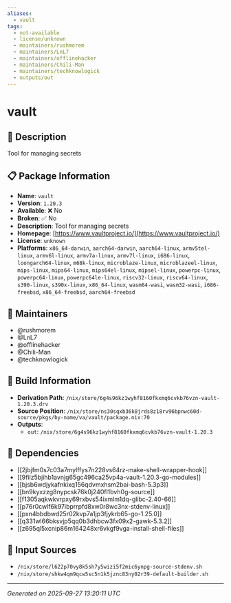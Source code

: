 ```yaml
---
aliases:
  - vault
tags:
  - not-available
  - license/unknown
  - maintainers/rushmorem
  - maintainers/LnL7
  - maintainers/offlinehacker
  - maintainers/Chili-Man
  - maintainers/techknowlogick
  - outputs/out
---
```


# vault

## 📝 Description

Tool for managing secrets

## 📋 Package Information

- **Name**: `vault`
- **Version**: `1.20.3`
- **Available**: ❌ No
- **Broken**: ✅ No
- **Description**: Tool for managing secrets
- **Homepage**: [https://www.vaultproject.io/](https://www.vaultproject.io/)
- **License**: `unknown`
- **Platforms**: `x86_64-darwin`, `aarch64-darwin`, `aarch64-linux`, `armv5tel-linux`, `armv6l-linux`, `armv7a-linux`, `armv7l-linux`, `i686-linux`, `loongarch64-linux`, `m68k-linux`, `microblaze-linux`, `microblazeel-linux`, `mips-linux`, `mips64-linux`, `mips64el-linux`, `mipsel-linux`, `powerpc-linux`, `powerpc64-linux`, `powerpc64le-linux`, `riscv32-linux`, `riscv64-linux`, `s390-linux`, `s390x-linux`, `x86_64-linux`, `wasm64-wasi`, `wasm32-wasi`, `i686-freebsd`, `x86_64-freebsd`, `aarch64-freebsd`
## 👥 Maintainers

- @rushmorem
- @LnL7
- @offlinehacker
- @Chili-Man
- @techknowlogick


## 🔧 Build Information

- **Derivation Path**: `/nix/store/6g4s96kz1wyhf8160fkxmq6cvkb76vzn-vault-1.20.3.drv`
- **Source Position**: `/nix/store/ns30sqxb36k8jrds8z18rv96bpnwc60d-source/pkgs/by-name/va/vault/package.nix:70`
- **Outputs**:
  - `out`:  `/nix/store/6g4s96kz1wyhf8160fkxmq6cvkb76vzn-vault-1.20.3`

## 🔗 Dependencies

- [[2jbjfm0s7c03a7mylffys7n228vs64rz-make-shell-wrapper-hook]]
- [[9filz5bjihb1avnjg65gc496ca25vp4a-vault-1.20.3-go-modules]]
- [[bjsb6wdjykafnkixq156qdvmxhsm2bai-bash-5.3p3]]
- [[bn9kyxzzg8nypcsk76k0j240fl1bvh0g-source]]
- [[f1305aqkwkvrpxy69rxbvs54ixmlm1dq-glibc-2.40-66]]
- [[p76r0cwlf6k97ibprrpfd8xw0r8wc3nx-stdenv-linux]]
- [[pxn4bbdbwd25r02kvp7a1jp3fjykrb65-go-1.25.0]]
- [[q331wl66bksvjp5qq0b3dhbcw3fx09x2-gawk-5.3.2]]
- [[z695ql5xcnip86m164248xr6vkgf9vga-install-shell-files]]

## 📁 Input Sources

- `/nix/store/l622p70vy8k5sh7y5wizi5f2mic6ynpg-source-stdenv.sh`
- `/nix/store/shkw4qm9qcw5sc5n1k5jznc83ny02r39-default-builder.sh`

---
*Generated on 2025-09-27 13:20:11 UTC*
